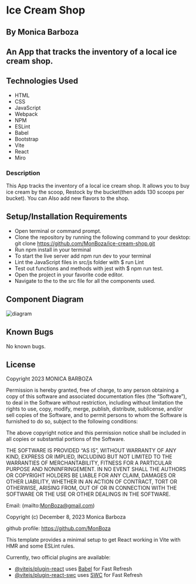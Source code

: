 # Ice Cream Shop

## By Monica Barboza

## An App that tracks the inventory of a local ice cream shop.

## Technologies Used

* HTML
* CSS
* JavaScript
* Webpack
* NPM
* ESLint
* Babel
* Bootstrap
* Vite
* React
* Miro

### Description
This App tracks the inventory of a local ice cream shop. It allows you to buy ice cream by the scoop, Restock by the bucket(then adds 130 scoops per bucket). You can Also add new flavors to the shop.

## Setup/Installation Requirements

* Open terminal or command prompt.
* Clone the repository by running the following command to your desktop: git clone https://github.com/MonBoza/ice-cream-shop.git
* Run npm install in your terminal
* To start the live server add npm run dev to your terminal
* Lint the JavaScript files in src/js folder  with $ run Lint
* Test out functions and methods with jest with $ npm run test.
* Open the project in your favorite code editor.
* Navigate to the to the src file for all the components used.


## Component Diagram

![diagram](https://github.com/MonBoza/ice-cream-shop/assets/145809292/560339fb-2f83-4c15-8032-8d8f523cf5e8)

## Known Bugs
No known bugs.


## License
Copyright 2023 MONICA BARBOZA

Permission is hereby granted, free of charge, to any person obtaining a copy of this software and associated documentation files (the “Software”), to deal in the Software without restriction, including without limitation the rights to use, copy, modify, merge, publish, distribute, sublicense, and/or sell copies of the Software, and to permit persons to whom the Software is furnished to do so, subject to the following conditions:

The above copyright notice and this permission notice shall be included in all copies or substantial portions of the Software.

THE SOFTWARE IS PROVIDED “AS IS”, WITHOUT WARRANTY OF ANY KIND, EXPRESS OR IMPLIED, INCLUDING BUT NOT LIMITED TO THE WARRANTIES OF MERCHANTABILITY, FITNESS FOR A PARTICULAR PURPOSE AND NONINFRINGEMENT. IN NO EVENT SHALL THE AUTHORS OR COPYRIGHT HOLDERS BE LIABLE FOR ANY CLAIM, DAMAGES OR OTHER LIABILITY, WHETHER IN AN ACTION OF CONTRACT, TORT OR OTHERWISE, ARISING FROM, OUT OF OR IN CONNECTION WITH THE SOFTWARE OR THE USE OR OTHER DEALINGS IN THE SOFTWARE.

Email: (mailto:MonBoza@gmail.com)

Copyright (c) December 8, 2023 Monica Barboza

github profile: https://github.com/MonBoza


This template provides a minimal setup to get React working in Vite with HMR and some ESLint rules.

Currently, two official plugins are available:

- [@vitejs/plugin-react](https://github.com/vitejs/vite-plugin-react/blob/main/packages/plugin-react/README.md) uses [Babel](https://babeljs.io/) for Fast Refresh
- [@vitejs/plugin-react-swc](https://github.com/vitejs/vite-plugin-react-swc) uses [SWC](https://swc.rs/) for Fast Refresh
